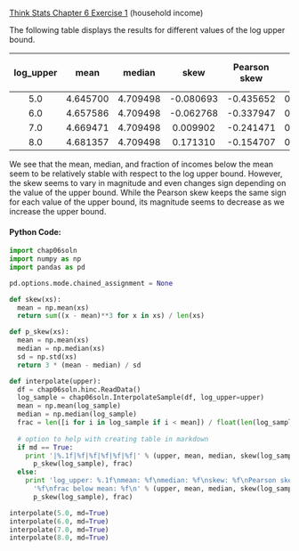 [Think Stats Chapter 6 Exercise 1](http://greenteapress.com/thinkstats2/html/thinkstats2007.html#toc60) (household income)

The following table displays the results for different values of the log upper bound.

|log_upper|mean|median|skew|Pearson skew|frac below mean|
|:---:|:---:|:---:|:---:|:---:|:---:|
|5.0|4.645700|4.709498|-0.080693|-0.435652|0.439841|
|6.0|4.657586|4.709498|-0.062768|-0.337947|0.450603|
|7.0|4.669471|4.709498|0.009902|-0.241471|0.461742|
|8.0|4.681357|4.709498|0.171310|-0.154707|0.472889|

We see that the mean, median, and fraction of incomes below the mean seem to be relatively stable with respect to the log upper bound. However, the skew seems to vary in magnitude and even changes sign depending on the value of the upper bound. While the Pearson skew keeps the same sign for each value of the upper bound, its magnitude seems to decrease as we increase the upper bound.

#### Python Code:
```python
import chap06soln
import numpy as np
import pandas as pd

pd.options.mode.chained_assignment = None

def skew(xs):
  mean = np.mean(xs)
  return sum((x - mean)**3 for x in xs) / len(xs)

def p_skew(xs):
  mean = np.mean(xs)
  median = np.median(xs)
  sd = np.std(xs)
  return 3 * (mean - median) / sd

def interpolate(upper):
  df = chap06soln.hinc.ReadData()
  log_sample = chap06soln.InterpolateSample(df, log_upper=upper)
  mean = np.mean(log_sample)
  median = np.median(log_sample)
  frac = len([i for i in log_sample if i < mean]) / float(len(log_sample))
  
  # option to help with creating table in markdown                              
  if md == True:
    print '|%.1f|%f|%f|%f|%f|%f|' % (upper, mean, median, skew(log_sample),
      p_skew(log_sample), frac)
  else:
    print 'log_upper: %.1f\nmean: %f\nmedian: %f\nskew: %f\nPearson skew:' \
      '%f\nfrac below mean: %f\n' % (upper, mean, median, skew(log_sample),
      p_skew(log_sample), frac)

interpolate(5.0, md=True)
interpolate(6.0, md=True)
interpolate(7.0, md=True)
interpolate(8.0, md=True)
```
